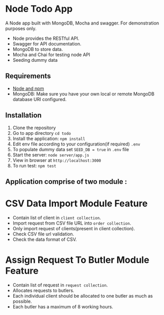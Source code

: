 # Node Todo App

A Node app built with MongoDB, Mocha and swagger. For demonstration purposes only.

- Node provides the RESTful API. 
- Swagger for API documentation. 
- MongoDB to store data.
- Mocha and Chai for testing node API
- Seeding dummy data

## Requirements

- [Node and npm](http://nodejs.org)
- MongoDB: Make sure you have your own local or remote MongoDB database URI configured.

## Installation

1. Clone the repository
2. Go to app directory `cd todo`
3. Install the application: `npm install`
4. Edit env file according to your configuration(if required) `.env`
5. To populate dummy data set `SEED_DB = true` in `.env` file
6. Start the server: `node server/app.js`
7. View in browser at `http://localhost:3000`
8. To run test: `npm test`

## Application comprise of two module : 
# CSV Data Import Module Feature 
- Contain list of client in `client collection`.
- Import request from CSV file URL into `order collection`.
- Only import request of clients(present in client collection).
- Check CSV file url validation.
- Check the data format of CSV.

# Assign Request To Butler Module Feature
- Contain list of request in `request collection`.
- Allocates requests to butlers.
- Each individual client should be allocated to one butler as much as possible.
- Each butler has a maximum of 8 working hours.
